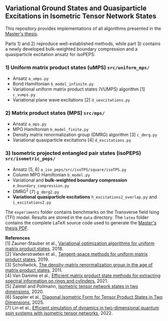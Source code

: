 ## Variational Ground States and Quasiparticle Excitations in Isometric Tensor Network States

This repository provides implementations of all algorithms presented in the [Master's thesis](latex/thesis.pdf). <br>

Parts 1) and 2) reproduce well-established methods, while part 3) contains a newly developed bulk-weighted boundary compression and a quasiparticle excitation ansatz for isoPEPS:

### 1) Uniform matrix product states (uMPS) `src/uniform_mps/`
- Ansatz `a_umps.py`
- Bond Hamiltonian `b_model_infinite.py`
- Variational uniform matrix product states (VUMPS) algorithm [1] `c_vumps.py`
- Variational plane wave excitations [2] `d_uexcitations.py`

### 2) Matrix product states (MPS) `src/mps/`
- Ansatz `a_mps.py`
- MPO Hamiltonian `b_model_finite.py`
- Density matrix renormalization group (DMRG) algorithm [3] `c_dmrg.py`
- Variational quasiparticle excitations [4] `d_excitations.py`

### 3) Isometric projected entangled pair states (isoPEPS) `src/isometric_peps/`
- Ansatz [5, 6] `a_iso_peps/src/isoTPS/square/isoTPS.py`
- Column MPO Hamiltonian `b_model.py`
- Variational and **bulk-weighted boundary compression** `e_boundary_compression.py`
- $\text{DMRG}^2$ [7] `g_dmrg2.py`
- **Variational quasiparticle excitations** `h_excitations2_overlap.py` and `i_excitations2.py`

The `experiments` folder contains benchmarks on the Transverse field Ising (TFI) model. 
Results are stored in the `data` directory.
The `latex` folder contains the complete LaTeX source code used to generate the [Master's thesis PDF](latex/thesis.pdf).

__References__ <br>
[1] Zauner-Stauber et al., [Variational optimization algorithms for uniform matrix product states](https://arxiv.org/abs/1701.07035), 2018. <br>
[2] Vanderstraeten et al., [Tangent-space methods for uniform matrix product states](https://arxiv.org/abs/1810.07006), 2019. <br>
[3] Schollwöck, [The density-matrix renormalization group in the age of matrix product states](https://arxiv.org/abs/1008.3477), 2011. <br>
[4] Van Damme et al., [Efficient matrix product state methods for extracting spectral information on rings and cylinders](https://arxiv.org/abs/2102.10982), 2021. <br>
[5] Zaletel and Pollmann, [Isometric tensor network states in two dimensions](https://arxiv.org/abs/1902.05100), 2020. <br>
[6] Sappler et al., [Diagonal Isometric Form for Tensor Product States in Two Dimensions](https://arxiv.org/abs/2507.08080), 2025. <br>
[7] Lin et al., [Efficient simulation of dynamics in two-dimensional quantum spin systems with isometric tensor networks](https://arxiv.org/abs/2112.08394), 2022. 
